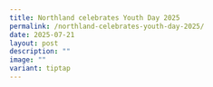 ```yaml
---
title: Northland celebrates Youth Day 2025
permalink: /northland-celebrates-youth-day-2025/
date: 2025-07-21
layout: post
description: ""
image: ""
variant: tiptap
---
```

